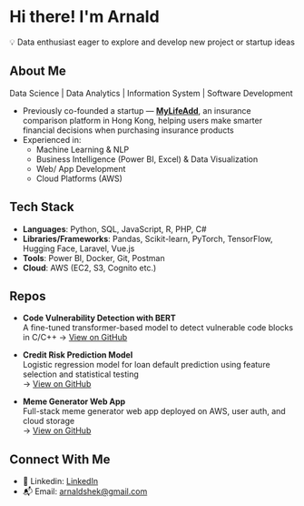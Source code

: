 #  Hi there! I'm Arnald
💡 Data enthusiast eager to explore and develop new project or startup ideas 

## About Me


Data Science | Data Analytics | Information System | Software Development
-  Previously co-founded a startup — **[MyLifeAdd](https://www.mylifeadd.com)**, an insurance comparison platform in Hong Kong, helping users make smarter financial decisions when purchasing insurance products
- Experienced in:
  - Machine Learning & NLP
  - Business Intelligence (Power BI, Excel) & Data Visualization 
  - Web/ App Development
  - Cloud Platforms (AWS)
 

## Tech Stack


- **Languages**: Python, SQL, JavaScript, R, PHP, C#
- **Libraries/Frameworks**: Pandas, Scikit-learn, PyTorch, TensorFlow, Hugging Face, Laravel, Vue.js
- **Tools**: Power BI, Docker, Git, Postman
- **Cloud**: AWS (EC2, S3, Cognito etc.)



## Repos


- **Code Vulnerability Detection with BERT**  
  A fine-tuned transformer-based model to detect vulnerable code blocks in C/C++
  → [View on GitHub](https://github.com/kakashek/code-vulnerability-analysis-BERT)

- **Credit Risk Prediction Model**  
  Logistic regression model for loan default prediction using feature selection and statistical testing  
  → [View on GitHub](https://github.com/kakashek/credit-risk-prediction-modelling)

- **Meme Generator Web App**  
  Full-stack meme generator web app deployed on AWS,   user auth, and cloud storage  
  → [View on GitHub](https://github.com/kakashek/meme-generator-aws)



## Connect With Me


- 💼 Linkedin: [LinkedIn](https://www.linkedin.com/in/arnaldshek)
- 📬 Email: arnaldshek@gmail.com

